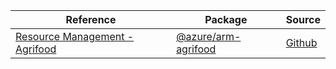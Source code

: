 | Reference | Package | Source |
|---|---|---|
|[Resource Management - Agrifood](arm-agrifood-readme.md)|[@azure/arm-agrifood](https://www.npmjs.com/package/@azure/arm-agrifood)|[Github](https://github.com/Azure/azure-sdk-for-js/blob/main/sdk/agrifood/arm-agrifood)|
